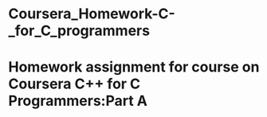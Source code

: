 # Coursera_Homework-C-_for_C_programmers

# Homework assignment for course on Coursera C++ for C Programmers:Part A
